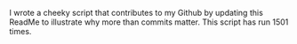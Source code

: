 I wrote a cheeky script that contributes to my Github by updating this ReadMe to illustrate why more than commits matter. This script has run 1501 times.